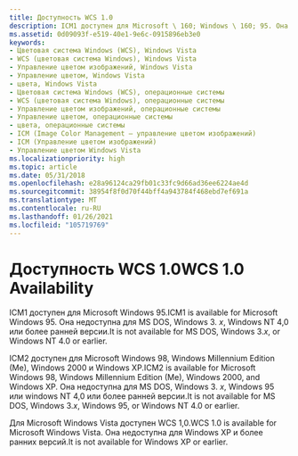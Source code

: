 ```yaml
---
title: Доступность WCS 1.0
description: ICM1 доступен для Microsoft \ 160; Windows \ 160; 95. Она недоступна для MS DOS, Windows 3. x или Windows NT 4,0 или более ранних версий.
ms.assetid: 0d09093f-e519-40e1-9e6c-0915896eb3e0
keywords:
- Цветовая система Windows (WCS), Windows Vista
- WCS (цветовая система Windows), Windows Vista
- Управление цветом изображений, Windows Vista
- Управление цветом, Windows Vista
- цвета, Windows Vista
- Цветовая система Windows (WCS), операционные системы
- WCS (цветовая система Windows), операционные системы
- Управление цветом изображений, операционные системы
- Управление цветом, операционные системы
- цвета, операционные системы
- ICM (Image Color Management — управление цветом изображений)
- ICM (Управление цветом изображений)
- Управление цветом Windows Vista
ms.localizationpriority: high
ms.topic: article
ms.date: 05/31/2018
ms.openlocfilehash: e28a96124ca29fb01c33fc9d66ad36ee6224ae4d
ms.sourcegitcommit: 38954f8f0d70f44bff4a943784f468ebd7ef691a
ms.translationtype: MT
ms.contentlocale: ru-RU
ms.lasthandoff: 01/26/2021
ms.locfileid: "105719769"
---
```

# <a name="wcs-10-availability"></a><span data-ttu-id="d2a53-117">Доступность WCS 1.0</span><span class="sxs-lookup"><span data-stu-id="d2a53-117">WCS 1.0 Availability</span></span>

<span data-ttu-id="d2a53-118">ICM1 доступен для Microsoft Windows 95.</span><span class="sxs-lookup"><span data-stu-id="d2a53-118">ICM1 is available for Microsoft Windows 95.</span></span> <span data-ttu-id="d2a53-119">Она недоступна для MS DOS, Windows 3. *x*, Windows NT 4,0 или более ранней версии.</span><span class="sxs-lookup"><span data-stu-id="d2a53-119">It is not available for MS DOS, Windows 3.*x*, or Windows NT 4.0 or earlier.</span></span>

<span data-ttu-id="d2a53-120">ICM2 доступен для Microsoft Windows 98, Windows Millennium Edition (Me), Windows 2000 и Windows XP.</span><span class="sxs-lookup"><span data-stu-id="d2a53-120">ICM2 is available for Microsoft Windows 98, Windows Millennium Edition (Me), Windows 2000, and Windows XP.</span></span> <span data-ttu-id="d2a53-121">Она недоступна для MS DOS, Windows 3. *x*, Windows 95 или windows NT 4,0 или более ранней версии.</span><span class="sxs-lookup"><span data-stu-id="d2a53-121">It is not available for MS DOS, Windows 3.*x*, Windows 95, or Windows NT 4.0 or earlier.</span></span>

<span data-ttu-id="d2a53-122">Для Microsoft Windows Vista доступен WCS 1,0.</span><span class="sxs-lookup"><span data-stu-id="d2a53-122">WCS 1.0 is available for Microsoft Windows Vista.</span></span> <span data-ttu-id="d2a53-123">Она недоступна для Windows XP и более ранних версий.</span><span class="sxs-lookup"><span data-stu-id="d2a53-123">It is not available for Windows XP or earlier.</span></span>

 

 




